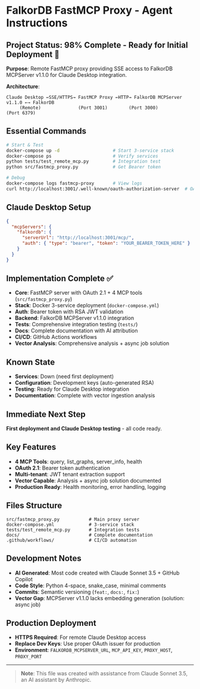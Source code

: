 # FalkorDB FastMCP Proxy - Agent Instructions

## Project Status: **98% Complete - Ready for Initial Deployment** 🚀

**Purpose**: Remote FastMCP proxy providing SSE access to FalkorDB MCPServer v1.1.0 for Claude Desktop integration.

**Architecture**: 
```
Claude Desktop ←SSE/HTTPS→ FastMCP Proxy ←HTTP→ FalkorDB MCPServer v1.1.0 ←→ FalkorDB
     (Remote)              (Port 3001)        (Port 3000)              (Port 6379)
```

## Essential Commands
```bash
# Start & Test
docker-compose up -d                    # Start 3-service stack
docker-compose ps                       # Verify services
python tests/test_remote_mcp.py         # Integration test
python src/fastmcp_proxy.py             # Get Bearer token

# Debug
docker-compose logs fastmcp-proxy       # View logs
curl http://localhost:3001/.well-known/oauth-authorization-server  # OAuth metadata
```

## Claude Desktop Setup
```json
{
  "mcpServers": {
    "falkordb": {
      "serverUrl": "http://localhost:3001/mcp/",
      "auth": { "type": "bearer", "token": "YOUR_BEARER_TOKEN_HERE" }
    }
  }
}
```

## Implementation Complete ✅
- **Core**: FastMCP server with OAuth 2.1 + 4 MCP tools (`src/fastmcp_proxy.py`)
- **Stack**: Docker 3-service deployment (`docker-compose.yml`)
- **Auth**: Bearer token with RSA JWT validation
- **Backend**: FalkorDB MCPServer v1.1.0 integration
- **Tests**: Comprehensive integration testing (`tests/`)
- **Docs**: Complete documentation with AI attribution
- **CI/CD**: GitHub Actions workflows
- **Vector Analysis**: Comprehensive analysis + async job solution

## Known State
- **Services**: Down (need first deployment)
- **Configuration**: Development keys (auto-generated RSA)
- **Testing**: Ready for Claude Desktop integration
- **Documentation**: Complete with vector ingestion analysis

## Immediate Next Step
**First deployment and Claude Desktop testing** - all code ready.

## Key Features
- **4 MCP Tools**: query, list_graphs, server_info, health
- **OAuth 2.1**: Bearer token authentication
- **Multi-tenant**: JWT tenant extraction support
- **Vector Capable**: Analysis + async job solution documented
- **Production Ready**: Health monitoring, error handling, logging

## Files Structure
```
src/fastmcp_proxy.py           # Main proxy server
docker-compose.yml             # 3-service stack
tests/test_remote_mcp.py       # Integration tests
docs/                          # Complete documentation
.github/workflows/             # CI/CD automation
```

## Development Notes
- **AI Generated**: Most code created with Claude Sonnet 3.5 + GitHub Copilot
- **Code Style**: Python 4-space, snake_case, minimal comments
- **Commits**: Semantic versioning (`feat:`, `docs:`, `fix:`)
- **Vector Gap**: MCPServer v1.1.0 lacks embedding generation (solution: async job)

## Production Deployment
- **HTTPS Required**: For remote Claude Desktop access
- **Replace Dev Keys**: Use proper OAuth issuer for production
- **Environment**: `FALKORDB_MCPSERVER_URL`, `MCP_API_KEY`, `PROXY_HOST`, `PROXY_PORT`

---

> **Note**: This file was created with assistance from Claude Sonnet 3.5, an AI assistant by Anthropic.